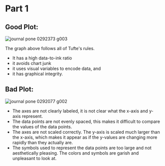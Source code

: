 # Part 1

## Good Plot:
![journal pone 0292373 g003](https://github.com/Muhideenthegreat/FDSFE_MMustapha/assets/73912076/fe1e9b60-b0fb-46fd-a4e8-34142be52675)

The graph above follows all of Tufte's rules.
- It has a high data-to-ink ratio
- it avoids chart junk
- it uses visual variables to encode data, and
- it has graphical integrity.

## Bad Plot:
![journal pone 0292077 g002](https://github.com/Muhideenthegreat/FDSFE_MMustapha/assets/73912076/e4ce8749-1d69-4ffa-bbee-7574fbd6cac3)

- The axes are not clearly labeled, it is not clear what the x-axis and y-axis represent.
- The data points are not evenly spaced, this makes it difficult to compare the values of the data points.
- The axes are not scaled correctly. The y-axis is scaled much larger than the x-axis, which makes it appear as if the y-values are changing more rapidly than they actually are.
- The symbols used to represent the data points are too large and not aesthetically pleasing. The colors and symbols are garish and unpleasant to look at.
